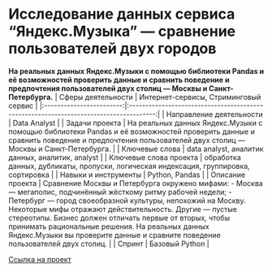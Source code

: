 # Исследование данных сервиса “Яндекс.Музыка” — сравнение пользователей двух городов
**На реальных данных Яндекс.Музыки c помощью библиотеки Pandas и её возможностей проверить данные и сравнить поведение и предпочтения пользователей двух столиц — Москвы и Санкт-Петербурга.**
| Сферы деятельности       | Интернет-сервисы, Стриминговый сервис                                                  |
|:------------------------:|:--------------------------------------------------------------------------------------:|
| Направление деятельности | Data Analyst                                                                           |
| Задачи проекта           | На реальных данных Яндекс.Музыки c помощью библиотеки Pandas и её возможностей проверить данные и сравнить поведение и предпочтения пользователей двух столиц — Москвы и Санкт-Петербурга.                                                              |
| Ключевые слова           | data analyst, аналитик данных, аналитик, analyst                                       |
| Ключевые слова проекта   | обработка данных, дубликаты, пропуски, логическая индексация, группировка, сортировка  |
| Навыки и инструменты     | Python, Pandas                                                                          |
| Описание проекта         | Сравнение Москвы и Петербурга окружено мифами: - Москва — мегаполис, подчинённый жёсткому ритму рабочей недели; - Петербург — город своеобразной культуры, непохожий на Москву. Некоторые мифы отражают действительность. Другие — пустые стереотипы. Бизнес должен отличать первые от вторых, чтобы принимать рациональные решения. На реальных данных Яндекс.Музыки вы проверите данные и сравните поведение пользователей двух столиц.                            |
| Спринт                    | Базовый Python                                                                        |

[Ссылка на проект](https://github.com/elanskov/elanskov_roman/tree/main/01_music_of_big_city "Исследование данных сервиса “Яндекс.Музыка”")
